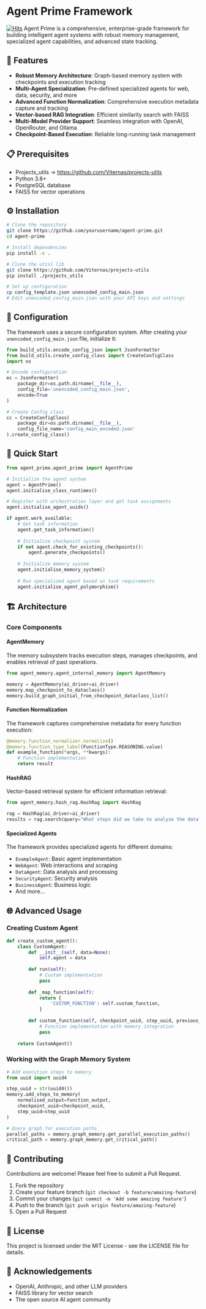 # Agent Prime Framework
[![Hits](https://hits.seeyoufarm.com/api/count/incr/badge.svg?url=https%3A%2F%2Fgithub.com%2FViternas%2Fproject-friday&count_bg=%2379C83D&title_bg=%23555555&icon=&icon_color=%23E7E7E7&title=hits&edge_flat=false)](https://hits.seeyoufarm.com)
Agent Prime is a comprehensive, enterprise-grade framework for building intelligent agent systems with robust memory management, specialized agent capabilities, and advanced state tracking.

## 🚀 Features

- **Robust Memory Architecture**: Graph-based memory system with checkpoints and execution tracking
- **Multi-Agent Specialization**: Pre-defined specialized agents for web, data, security, and more
- **Advanced Function Normalization**: Comprehensive execution metadata capture and tracking
- **Vector-based RAG Integration**: Efficient similarity search with FAISS
- **Multi-Model Provider Support**: Seamless integration with OpenAI, OpenRouter, and Ollama
- **Checkpoint-Based Execution**: Reliable long-running task management

## 📋 Prerequisites

- Projects_utils -> https://github.com/Viternas/projects-utils
- Python 3.8+
- PostgreSQL database
- FAISS for vector operations

## ⚙️ Installation

```bash
# Clone the repository
git clone https://github.com/yourusername/agent-prime.git
cd agent-prime

# Install dependencies
pip install -e .

# Clone the utisl lib
git clone https://github.com/Viternas/projects-utils
pip install ./projects_utils

# Set up configuration
cp config_template.json unencoded_config_main.json
# Edit unencoded_config_main.json with your API keys and settings
```

## 🔧 Configuration

The framework uses a secure configuration system. After creating your `unencoded_config_main.json` file, initialize it:

```python
from build_utils.encode_config_json import JsonFormatter
from build_utils.create_config_class import CreateConfigClass
import os

# Encode configuration
ec = JsonFormatter(
    package_dir=os.path.dirname(__file__), 
    config_file='unencoded_config_main.json', 
    encode=True
)

# Create Config class
cc = CreateConfigClass(
    package_dir=os.path.dirname(__file__), 
    config_file_name='config_main_encoded.json'
).create_config_class()
```

## 🚀 Quick Start

```python
from agent_prime.agent_prime import AgentPrime

# Initialize the agent system
agent = AgentPrime()
agent.initialise_class_runtimes()

# Register with orchestration layer and get task assignments
agent.initialise_agent_uuids()

if agent.work_available:
    # Get task information
    agent.get_task_information()
    
    # Initialize checkpoint system
    if not agent.check_for_existing_checkpoints():
        agent.generate_checkpoints()
    
    # Initialize memory system
    agent.initialise_memory_system()
    
    # Run specialized agent based on task requirements
    agent.initialise_agent_polymorphism()
```

## 🏗️ Architecture

### Core Components

#### AgentMemory
The memory subsystem tracks execution steps, manages checkpoints, and enables retrieval of past operations.

```python
from agent_memory.agent_internal_memory import AgentMemory

memory = AgentMemory(ai_driver=ai_driver)
memory.map_checkpoint_to_dataclass()
memory.build_graph_initial_from_checkpoint_dataclass_list()
```

#### Function Normalization
The framework captures comprehensive metadata for every function execution:

```python
@memory.function_normalizer.normalize()
@memory.function_type_label(FunctionType.REASONING.value)
def example_function(*args, **kwargs):
    # Function implementation
    return result
```

#### HashRAG
Vector-based retrieval system for efficient information retrieval:

```python
from agent_memory.hash_rag.HashRag import HashRag

rag = HashRag(ai_driver=ai_driver)
results = rag.search(query="What steps did we take to analyze the data?", k=3)
```

#### Specialized Agents
The framework provides specialized agents for different domains:

- `ExampleAgent`: Basic agent implementation
- `WebAgent`: Web interactions and scraping
- `DataAgent`: Data analysis and processing
- `SecurityAgent`: Security analysis
- `BusinessAgent`: Business logic
- And more...

## 🌐 Advanced Usage

### Creating Custom Agent

```python
def create_custom_agent():
    class CustomAgent:
        def __init__(self, data=None):
            self.agent = data
            
        def run(self):
            # Custom implementation
            pass
            
        def _map_function(self):
            return {
                'CUSTOM_FUNCTION': self.custom_function,
            }
            
        def custom_function(self, checkpoint_uuid, step_uuid, previous_step_uuid, function_arguments):
            # Function implementation with memory integration
            pass
            
    return CustomAgent()
```

### Working with the Graph Memory System

```python
# Add execution steps to memory
from uuid import uuid4

step_uuid = str(uuid4())
memory.add_steps_to_memory(
    normalised_output=function_output, 
    checkpoint_uuid=checkpoint_uuid, 
    step_uuid=step_uuid
)

# Query graph for execution paths
parallel_paths = memory.graph_memory.get_parallel_execution_paths()
critical_path = memory.graph_memory.get_critical_path()
```

## 🤝 Contributing

Contributions are welcome! Please feel free to submit a Pull Request.

1. Fork the repository
2. Create your feature branch (`git checkout -b feature/amazing-feature`)
3. Commit your changes (`git commit -m 'Add some amazing feature'`)
4. Push to the branch (`git push origin feature/amazing-feature`)
5. Open a Pull Request

## 📄 License

This project is licensed under the MIT License - see the LICENSE file for details.

## 🙏 Acknowledgements

- OpenAI, Anthropic, and other LLM providers
- FAISS library for vector search
- The open source AI agent community


